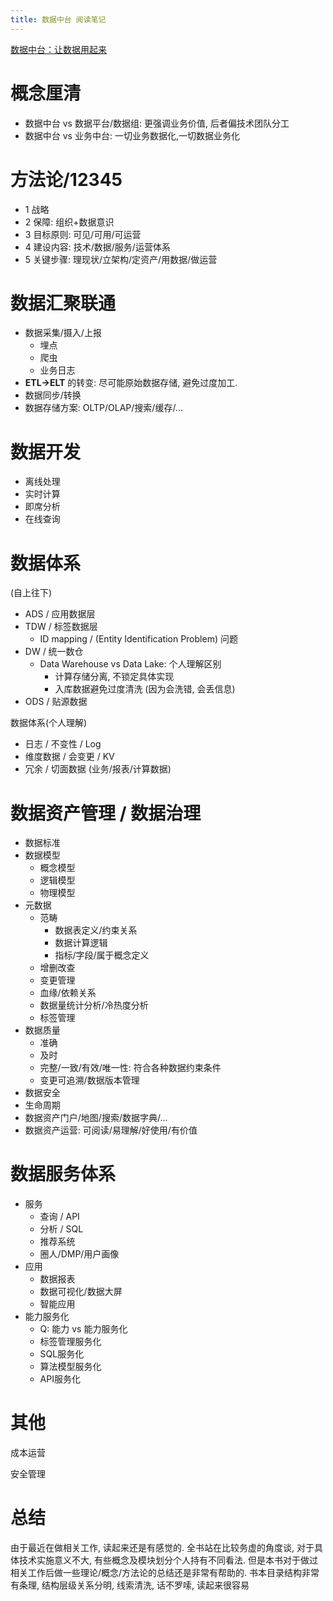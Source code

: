 ```yaml
---
title: 数据中台 阅读笔记
---
```


[数据中台：让数据用起来](https://book.douban.com/subject/34907496/)

# 概念厘清

- 数据中台 vs 数据平台/数据组: 更强调业务价值, 后者偏技术团队分工
- 数据中台 vs 业务中台: 一切业务数据化,一切数据业务化 

# 方法论/12345

- 1 战略
- 2 保障: 组织+数据意识
- 3 目标原则: 可见/可用/可运营
- 4 建设内容: 技术/数据/服务/运营体系
- 5 关键步骤: 理现状/立架构/定资产/用数据/做运营

# 数据汇聚联通

- 数据采集/摄入/上报
  - 埋点
  - 爬虫
  - 业务日志
- **ETL->ELT** 的转变: 尽可能原始数据存储, 避免过度加工. 
- 数据同步/转换
- 数据存储方案: OLTP/OLAP/搜索/缓存/...

# 数据开发

- 离线处理
- 实时计算
- 即席分析
- 在线查询

# 数据体系

(自上往下)

- ADS / 应用数据层
- TDW / 标签数据层
  - ID mapping / (Entity Identification Problem) 问题
- DW / 统一数仓
  - Data Warehouse vs Data Lake: 个人理解区别
    - 计算存储分离, 不锁定具体实现
    - 入库数据避免过度清洗 (因为会洗错, 会丢信息)
- ODS / 贴源数据

数据体系(个人理解)

- 日志 / 不变性 / Log
- 维度数据 / 会变更 / KV
- 冗余 / 切面数据 (业务/报表/计算数据)

# 数据资产管理 / 数据治理

- 数据标准
- 数据模型    
    - 概念模型
    - 逻辑模型
    - 物理模型
- 元数据
    - 范畴
        - 数据表定义/约束关系
        - 数据计算逻辑
        - 指标/字段/属于概念定义
    - 增删改查
    - 变更管理
    - 血缘/依赖关系
    - 数据量统计分析/冷热度分析
    - 标签管理
- 数据质量
    - 准确
    - 及时
    - 完整/一致/有效/唯一性: 符合各种数据约束条件
    - 变更可追溯/数据版本管理
- 数据安全
- 生命周期
- 数据资产门户/地图/搜索/数据字典/...
- 数据资产运营: 可阅读/易理解/好使用/有价值

# 数据服务体系

- 服务
    - 查询 / API
    - 分析 / SQL
    - 推荐系统
    - 圈人/DMP/用户画像
- 应用
    - 数据报表
    - 数据可视化/数据大屏
    - 智能应用
- 能力服务化
    - Q: 能力 vs 能力服务化
    - 标签管理服务化
    - SQL服务化
    - 算法模型服务化
    - API服务化

# 其他

成本运营

安全管理

# 总结

由于最近在做相关工作, 读起来还是有感觉的.
全书站在比较务虚的角度谈, 对于具体技术实施意义不大, 有些概念及模块划分个人持有不同看法.
但是本书对于做过相关工作后做一些理论/概念/方法论的总结还是非常有帮助的.
书本目录结构非常有条理, 结构层级关系分明, 线索清洗, 话不罗嗦, 读起来很容易
